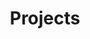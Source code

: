 ---
layout: layouts/projects.njk
title: Projects
permalink: /projects/index.html
draft: true
eleventyNavigation:
  key: Projects
  order: 4
---